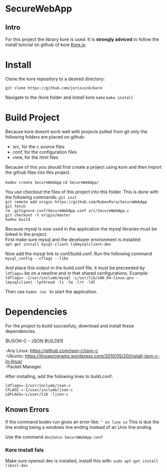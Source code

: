 # SecureWebApp

## Intro
For this project the library kore is used. 
It is **strongly adviced** to follow the install tutorial on github of kore
[Kore.io](https://github.com/jorisvink/kore)

# Install
Clone the kore repository to a desired directory:

`git clone https://github.com/jorisvink/kore`

Navigate to the /kore folder and install kore
`make` 
`make install`


# Build Project
Because kore doesnt work well with projects pulled from git only the following folders are placed on github:
* src, for the c source files
* conf, for the configuration files
* view, for the html files

Because of this you should first create a project using kore and then import the github files into this project.

`kodev create SecureWebApp`
`cd SecureWebApp/` 


You use checkout the files of this project into this folder.
This is done with the following commands:
`git init`  
`git remote add origin https://github.com/RubenPera/SecureWebApp`  
`git fetch`  
`rm .gitignore conf/SecureWebApp.conf src/SecureWebApp.c`  
`git checkout -t origin/master`  
`kodev build`


Because mysql is now used in the application the mysql libraries must be linked in the project.  
First make sure mysql and the developer environment is installed:  
`apt-get install mysql-client libmysqlclient-dev`


Now add the mysql link to conf/build.conf. Run the following command   
`mysql_config --cflags --libs`

And place this output in the build.conf file, it must be preceeded by `ldflags=` be on a newline and in thet shared configurations.
Example:  
`ldflags= -I/usr/include/mysql -L/usr/lib/x86_64-linux-gnu -lmysqlclient -lpthread -lz -lm -lrt -ldl`

Then use `kodev run ` to start the application.

# Dependencies 
For the project to build succesfuly, download and install these dependencies.

@JSON-C - JSON BUILDER  

-Any Linux: https://github.com/json-c/json-c<br>
-Ubuntu: https://linuxprograms.wordpress.com/2010/05/20/install-json-c-in-linux/<br>
-Packet Manager.<br>

After installing, add the following lines to build.conf:

`ldflags=-I/usr/include/json-c`<br>
`CFLAGS =-I/user/include/json-c`<br>
`LDFLAGS=-L/user/lib -ljson-c`<br>


## Known Errors

If the command kodev run gives an error like: 
`" on line xx`
This is due the line ending being a windows line ending instead of an Unix line ending. 

Use the command 
`dos2unix SecureWebApp.conf`

### Kore install fals
Make sure openssl dev is installed, installl this with:
`sudo apt-get install libssl-dev`
